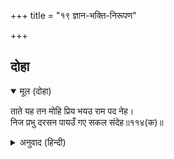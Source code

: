 +++
title = "१९ ज्ञान-भक्ति-निरूपण"

+++


## दोहा


<details open><summary>मूल (दोहा)</summary>

ताते यह तन मोहि प्रिय भयउ राम पद नेह।  
निज प्रभु दरसन पायउँ गए सकल संदेह॥११४(क)॥
</details>

<details><summary>अनुवाद (हिन्दी)</summary>

मला या काकशरीरामुळे श्रीरामांच्या चरणी प्रेम मिळाले, म्हणून मला हे शरीर प्रिय आहे. या शरीरामुळे मला प्रभूंचे दर्शन घडले आणि माझे सर्व संशय नाहीसे झाले.॥११४(क)॥
</details>
